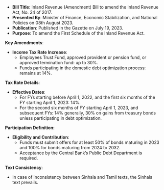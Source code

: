 - **Bill Title**: Inland Revenue (Amendment) Bill to amend the Inland Revenue Act, No. 24 of 2017.
- **Presented By**: Minister of Finance, Economic Stabilization, and National Policies on 08th August 2023.
- **Publication**: Published in the Gazette on July 19, 2023.
- **Purpose**: To amend the First Schedule of the Inland Revenue Act.
  
**Key Amendments**:
- **Income Tax Rate Increase**:
  - Employees Trust Fund, approved provident or pension fund, or approved termination fund: up to 30%.
  - Funds participating in the domestic debt optimization process: remains at 14%.
  
**Tax Rate Details**:
- **Effective Dates**:
  - For FYs starting before April 1, 2022, and the first six months of the FY starting April 1, 2023: 14%.
  - For the second six months of FY starting April 1, 2023, and subsequent FYs: 14% generally, 30% on gains from treasury bonds unless participating in debt optimization.
  
**Participation Definition**:
- **Eligibility and Contribution**:
  - Funds must submit offers for at least 50% of bonds maturing in 2023 and 100% for bonds maturing from 2024 to 2032.
  - Acceptance by the Central Bank’s Public Debt Department is required.
  
**Text Consistency**:
- In case of inconsistency between Sinhala and Tamil texts, the Sinhala text prevails.